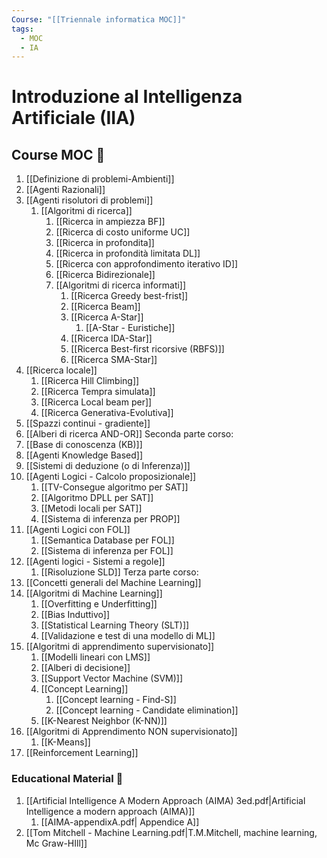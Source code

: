 ```yaml
---
Course: "[[Triennale informatica MOC]]"
tags:
  - MOC
  - IA
---
```


# Introduzione al Intelligenza Artificiale (IIA)

## Course MOC  📒
1. [[Definizione di problemi-Ambienti]]
4. [[Agenti Razionali]]
5. [[Agenti risolutori di problemi]]
	1. [[Algoritmi di ricerca]]
		1. [[Ricerca in ampiezza BF]]
		2. [[Ricerca di costo uniforme UC]]
		3. [[Ricerca in profondita]] 
		4. [[Ricerca in profondità limitata DL]] 
		5. [[Ricerca con approfondimento iterativo ID]] 
		6. [[Ricerca Bidirezionale]]
		7. [[Algoritmi di ricerca informati]]
			1. [[Ricerca Greedy best-frist]]
			2. [[Ricerca Beam]]
			3. [[Ricerca A-Star]]
				1. [[A-Star - Euristiche]]
			4. [[Ricerca IDA-Star]]
			5. [[Ricerca Best-first ricorsive (RBFS)]]
			6. [[Ricerca SMA-Star]]
6. [[Ricerca locale]]
	1. [[Ricerca Hill Climbing]]
	2. [[Ricerca Tempra simulata]]
	3. [[Ricerca Local beam per]]
	4. [[Ricerca Generativa-Evolutiva]]
7. [[Spazzi continui - gradiente]]
8. [[Alberi di ricerca AND-OR]]
Seconda parte corso:
1. [[Base di conoscenza (KB)]]
2. [[Agenti Knowledge Based]]
3. [[Sistemi di deduzione (o di Inferenza)]]
4. [[Agenti Logici - Calcolo proposizionale]]
	1. [[TV-Consegue algoritmo per SAT]]
	2. [[Algoritmo DPLL per SAT]]
	3. [[Metodi locali per SAT]]
	4. [[Sistema di inferenza per PROP]]
5. [[Agenti Logici con FOL]]
	1. [[Semantica Database per FOL]]
	2. [[Sistema di inferenza per FOL]]
6. [[Agenti logici - Sistemi a regole]]
	1. [[Risoluzione SLD]]
Terza parte corso:
1. [[Concetti generali del Machine Learning]]
2. [[Algoritmi di Machine Learning]]
	1. [[Overfitting e Underfitting]]
	2. [[Bias Induttivo]]
	3. [[Statistical Learning Theory (SLT)]]
	4. [[Validazione e test di una modello di ML]]
3. [[Algoritmi di apprendimento supervisionato]]
	1. [[Modelli lineari con LMS]]
	2. [[Alberi di decisione]]
	3. [[Support Vector Machine (SVM)]]
	4. [[Concept Learning]]
		1. [[Concept learning - Find-S]]
		2. [[Concept learning - Candidate elimination]]
	5. [[K-Nearest Neighbor (K-NN)]]
4. [[Algoritmi di Apprendimento NON supervisionato]]
	1. [[K-Means]]
5. [[Reinforcement Learning]]



### Educational Material 🧱
1. [[Artificial Intelligence A Modern Approach  (AIMA) 3ed.pdf|Artificial Intelligence a modern approach (AIMA)]]
	1. [[AIMA-appendixA.pdf| Appendice A]]
2. [[Tom Mitchell - Machine Learning.pdf|T.M.Mitchell, machine learning, Mc Graw-HIll]]
